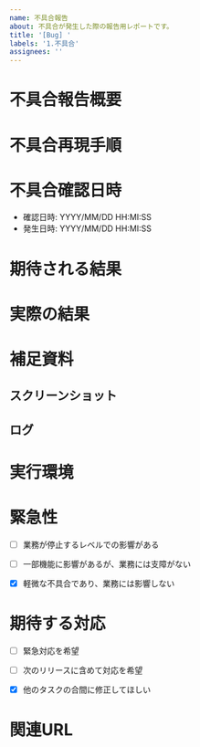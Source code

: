 ```yaml
---
name: 不具合報告
about: 不具合が発生した際の報告用レポートです。
title: '[Bug] '
labels: '1.不具合'
assignees: ''
---
```


# 不具合報告概要
<!-- バグの説明と、その不具合が発生した際にどのような問題や影響があるかを具体的に記載すること -->
<!-- 例: ○○ページで不具合発生中.これにより、ユーザは認証できないため認証後の機能が使用できない. -->


# 不具合再現手順
<!-- バグを再現するためのステップ. 不明の場合は、「不明」と記載すること. -->
<!-- 箇条書きなどを使用して、なるべく読み手を意識して分かりやすく記載すること. 以下例:
1. ○○ページへアクセスする(URL: https://...)
2. ページ下部の"青い"「□□」ボタンをクリックする
3. 右下あたりに、黄色い「△△」アイコンが出現する位置までページをスクロールする
4. ページに中央に「××××」エラーが、赤字で表示されているか確認する -->

# 不具合確認日時
<!-- 調査した結果、「日時」が不明の場合は "YYYY/MM/DD ..." のままでOK! -->
* 確認日時: YYYY/MM/DD HH:MI:SS
* 発生日時: YYYY/MM/DD HH:MI:SS


# 期待される結果
<!-- 本来期待される動作を説明する -->


# 実際の結果
<!-- 現在の動作や表示されるエラーメッセージの詳細を説明する -->


# 補足資料

## スクリーンショット
<!-- 可能であれば、問題のスクリーンショットを添付する -->

## ログ
<!-- ログメッセージがあれば記載する. ログ情報を記載する場合は、下記の内容も添えること. 
　　1. ログのパス・ログのファイル名
　　2. アプリケーション名
　　3. サーバ・ホスト名
　　4. 添付したログ情報の何が問題なのか
などをログ情報と一緒に記載し、ログが何を指し示しているのかを明確にすること -->


# 実行環境
<!--
 - OS: [e.g. Windows, macOS]
 - ブラウザ [e.g. Chrome, Firefox]
 - バージョン [e.g. 92] -->


# 緊急性
<!-- この不具合がプロジェクトや業務に与える影響の大きさを下記から選択する -->
- [ ] 業務が停止するレベルでの影響がある
- [ ] 一部機能に影響があるが、業務には支障がない
- [X] 軽微な不具合であり、業務には影響しない


# 期待する対応
<!-- どのようにこの不具合を修正してほしいか、具体的な要望があれば下記から選択する -->
- [ ] 緊急対応を希望
- [ ] 次のリリースに含めて対応を希望
- [X] 他のタスクの合間に修正してほしい


# 関連URL
<!-- 参考になる資料や、URLを箇条書きで記載する -->
